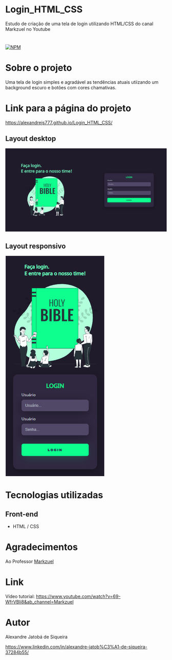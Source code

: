 # Login_HTML_CSS
Estudo de criação de uma tela de login utilizando HTML/CSS do canal Markzuel no Youtube

#
[![NPM](https://img.shields.io/npm/l/react)](https://github.com/alexandrejs777/dsmovie/blob/main/LICENSE) 

# Sobre o projeto

Uma tela de login simples e agradável as tendências atuais utiizando um background escuro e botões com cores chamativas.

# Link para a página do projeto
https://alexandrejs777.github.io/Login_HTML_CSS/

## Layout desktop
![Tela principal](https://github.com/alexandrejs777/assets/blob/main/Tela%20de%20Login%20Markzuel/login_desktop.png)

## Layout responsivo
![Tela principal responsivo](https://github.com/alexandrejs777/assets/blob/main/Tela%20de%20Login%20Markzuel/login_mobile.png)

# Tecnologias utilizadas
## Front-end
- HTML / CSS

# Agradecimentos

Ao Professor [Markzuel](https://www.instagram.com/markzuel/)

# Link
Vídeo tutorial: https://www.youtube.com/watch?v=69-WfrVBli8&ab_channel=Markzuel

# Autor

Alexandre Jatobá de Siqueira

https://www.linkedin.com/in/alexandre-jatob%C3%A1-de-siqueira-37284b55/
